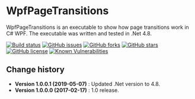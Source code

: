 WpfPageTransitions
====================================

WpfPageTransitions is an executable to show how page transitions work in C# WPF.
The executable was written and tested in .Net 4.8.

[![Build status](https://ci.appveyor.com/api/projects/status/e47s20lp6h91o56t?svg=true)](https://ci.appveyor.com/project/SeppPenner/wpfpagetransition)
[![GitHub issues](https://img.shields.io/github/issues/SeppPenner/WpfPageTransitions.svg)](https://github.com/SeppPenner/WpfPageTransitions/issues)
[![GitHub forks](https://img.shields.io/github/forks/SeppPenner/WpfPageTransitions.svg)](https://github.com/SeppPenner/WpfPageTransitions/network)
[![GitHub stars](https://img.shields.io/github/stars/SeppPenner/WpfPageTransitions.svg)](https://github.com/SeppPenner/WpfPageTransitions/stargazers)
[![GitHub license](https://img.shields.io/badge/license-AGPL-blue.svg)](https://raw.githubusercontent.com/SeppPenner/WpfPageTransitions/master/License.txt)
[![Known Vulnerabilities](https://snyk.io/test/github/SeppPenner/WpfPageTransitions/badge.svg)](https://snyk.io/test/github/SeppPenner/WpfPageTransitions)

Change history
--------------

* **Version 1.0.0.1 (2019-05-07)** : Updated .Net version to 4.8.
* **Version 1.0.0.0 (2017-02-17)** : 1.0 release.
